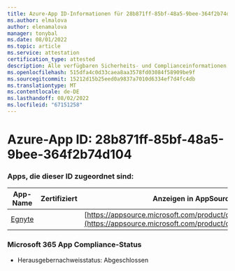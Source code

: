 ```yaml
---
title: Azure-App ID-Informationen für 28b871ff-85bf-48a5-9bee-364f2b74d104
ms.author: elmalova
author: elenamalova
manager: tonybal
ms.date: 08/01/2022
ms.topic: article
ms.service: attestation
certification_type: attested
description: Alle verfügbaren Sicherheits- und Complianceinformationen für 28b871ff-85bf-48a5-9bee-364f2b74d104.
ms.openlocfilehash: 515dfa4c0d33caea8aa3578fd03084f58909be9f
ms.sourcegitcommit: 15212d15b25eed0a9837a7010d6334ef7d4fc4db
ms.translationtype: MT
ms.contentlocale: de-DE
ms.lasthandoff: 08/02/2022
ms.locfileid: "67151258"
---
```

# <a name="azure-app-id-28b871ff-85bf-48a5-9bee-364f2b74d104"></a>Azure-App ID: 28b871ff-85bf-48a5-9bee-364f2b74d104


### <a name="apps-associated-with-this-id"></a>Apps, die dieser ID zugeordnet sind:
| **App-Name** | **Zertifiziert** | **Anzeigen in AppSource** |
|--------------|---------------|-----------------------|
| [Egnyte](../forward/WA104381174.md) |  | [https://appsource.microsoft.com/product/office/WA104381174](https://appsource.microsoft.com/product/office/WA104381174) |

### <a name="microsoft-365-app-compliance-status"></a>Microsoft 365 App Compliance-Status
- Herausgebernachweisstatus: Abgeschlossen
